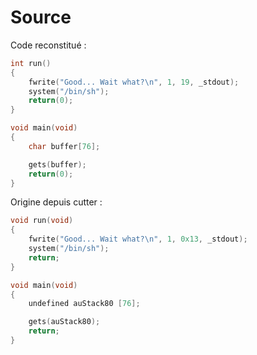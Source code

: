 # Source

Code reconstitué :

```C
int run()
{
    fwrite("Good... Wait what?\n", 1, 19, _stdout);
    system("/bin/sh");
    return(0);
}

void main(void)
{
    char buffer[76];

    gets(buffer);
    return(0);
}
```

Origine depuis cutter :

```C
void run(void)
{
    fwrite("Good... Wait what?\n", 1, 0x13, _stdout);
    system("/bin/sh");
    return;
}

void main(void)
{
    undefined auStack80 [76];

    gets(auStack80);
    return;
}
```
